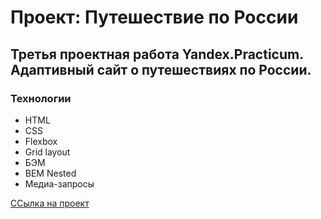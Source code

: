 # Проект: Путешествие по России
## Третья проектная работа Yandex.Practicum. Адаптивный сайт о путешествиях по России.
### Технологии
* HTML
* CSS
* Flexbox
* Grid layout
* БЭМ
* BEM Nested
* Медиа-запросы

[ССылка на проект](https://daraush.github.io/russian-travel/index.html) 
